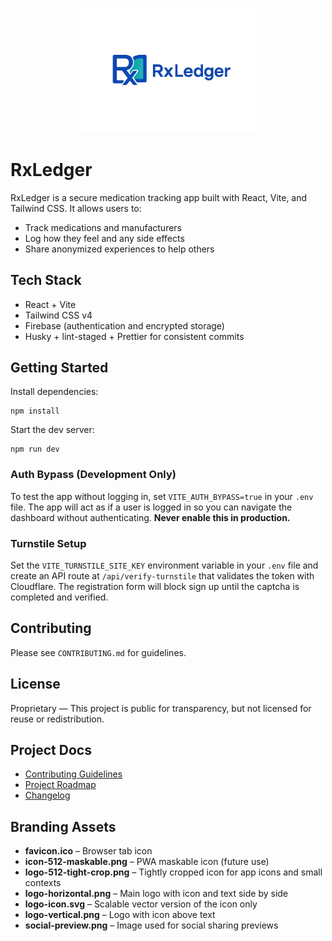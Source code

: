 <p align="center">
  <img src="src/assets/branding/logo-horizontal.png" alt="RxLedger logo" width="300" />
</p>

# RxLedger

RxLedger is a secure medication tracking app built with React, Vite, and Tailwind CSS. It allows users to:

- Track medications and manufacturers
- Log how they feel and any side effects
- Share anonymized experiences to help others

## Tech Stack

- React + Vite
- Tailwind CSS v4
- Firebase (authentication and encrypted storage)
- Husky + lint-staged + Prettier for consistent commits

## Getting Started

Install dependencies:

```
npm install
```

Start the dev server:

```
npm run dev
```

### Auth Bypass (Development Only)

To test the app without logging in, set `VITE_AUTH_BYPASS=true` in your `.env`
file. The app will act as if a user is logged in so you can navigate the
dashboard without authenticating. **Never enable this in production.**

### Turnstile Setup

Set the `VITE_TURNSTILE_SITE_KEY` environment variable in your `.env` file and
create an API route at `/api/verify-turnstile` that validates the token with
Cloudflare. The registration form will block sign up until the captcha is
completed and verified.

## Contributing

Please see `CONTRIBUTING.md` for guidelines.

## License

Proprietary — This project is public for transparency, but not licensed for reuse or redistribution.

## Project Docs

- [Contributing Guidelines](CONTRIBUTING.md)
- [Project Roadmap](ROADMAP.md)
- [Changelog](CHANGELOG.md)

## Branding Assets

- **favicon.ico** – Browser tab icon
- **icon-512-maskable.png** – PWA maskable icon (future use)
- **logo-512-tight-crop.png** – Tightly cropped icon for app icons and small contexts
- **logo-horizontal.png** – Main logo with icon and text side by side
- **logo-icon.svg** – Scalable vector version of the icon only
- **logo-vertical.png** – Logo with icon above text
- **social-preview.png** – Image used for social sharing previews
